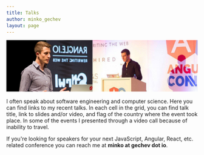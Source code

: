 ```yaml
---
title: Talks
author: minko_gechev
layout: page
---
```


![Talks](/images/talks.jpg)

I often speak about software engineering and computer science. Here you can find links to my recent talks. In each cell in the grid, you can find talk title, link to slides and/or video, and flag of the country where the event took place. In some of the events I presented through a video call because of inability to travel.

If you're looking for speakers for your next JavaScript, Angular, React, etc. related conference you can reach me at **minko at gechev dot io**.

